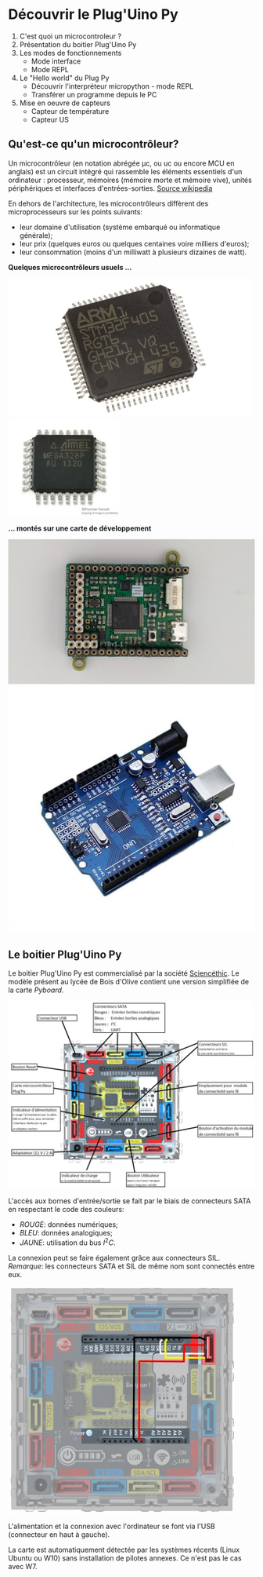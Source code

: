 Découvrir le Plug'Uino Py
=====================

1. C'est quoi un microcontroleur ?
2. Présentation du boitier Plug'Uino Py
2. Les modes de fonctionnements
    * Mode interface
    * Mode REPL
3. Le "Hello world" du Plug Py
    * Découvrir l'interpréteur micropython - mode REPL
    * Transférer un programme depuis le PC
4. Mise en oeuvre de capteurs
    * Capteur de température
    * Capteur US

## Qu'est-ce qu'un microcontrôleur?

Un microcontrôleur (en notation abrégée µc, ou uc ou encore MCU en anglais) est un circuit intégré qui rassemble les éléments essentiels d'un ordinateur : processeur, mémoires (mémoire morte et mémoire vive), unités périphériques et interfaces d'entrées-sorties.  [Source wikipedia](https://fr.wikipedia.org/wiki/Microcontr%C3%B4leur#Utilisations_et_volume_du_march%C3%A9)

En dehors de l'architecture, les microcontrôleurs diffèrent des microprocesseurs sur les points suivants:  

* leur domaine d'utilisation (système embarqué ou informatique générale);
* leur prix (quelques euros ou quelques centaines voire milliers d'euros);
* leur consommation (moins d'un milliwatt à plusieurs dizaines de watt).

**Quelques microcontrôleurs usuels ...**

![stm32](img/stm32F405RG.png) ![mega](img/mega328p.png)

**... montés sur une carte de développement**

![pyboard](img/pyboard.jpg) ![arduino](img/atmel_mega328p.jpg)

## Le boitier Plug'Uino Py

Le boitier Plug'Uino Py est commercialisé par la société [Sciencéthic](https://www.sciencethic.com/shop). Le modèle présent au lycée de Bois d'Olive contient une version simplifiée de la carte *Pyboard*. 

![plugPy](img/plugpy.png)

L'accès aux bornes d'entrée/sortie se fait par le biais de connecteurs SATA en respectant le code des couleurs:  

* *ROUGE*: données numériques;
* *BLEU*: données analogiques;
* *JAUNE*: utilisation du bus $I^2C$.

La connexion peut se faire également grâce aux connecteurs SIL. *Remarque*: les connecteurs SATA et SIL de même nom sont connectés entre eux.  

![connexions](img/connexions.png)

L'alimentation et la connexion avec l'ordinateur se font via l'USB (connecteur en haut à gauche).  

La carte est automatiquement détectée par les systèmes récents (Linux Ubuntu ou W10) sans installation de pilotes annexes. Ce n'est pas le cas avec W7.
